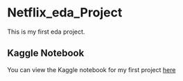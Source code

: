 # Netflix_eda_Project
This is my first eda project.

## Kaggle Notebook
You can view the Kaggle notebook for my first project [here](https://www.kaggle.com/code/veynvennie/netflix-eda-step-by-step)